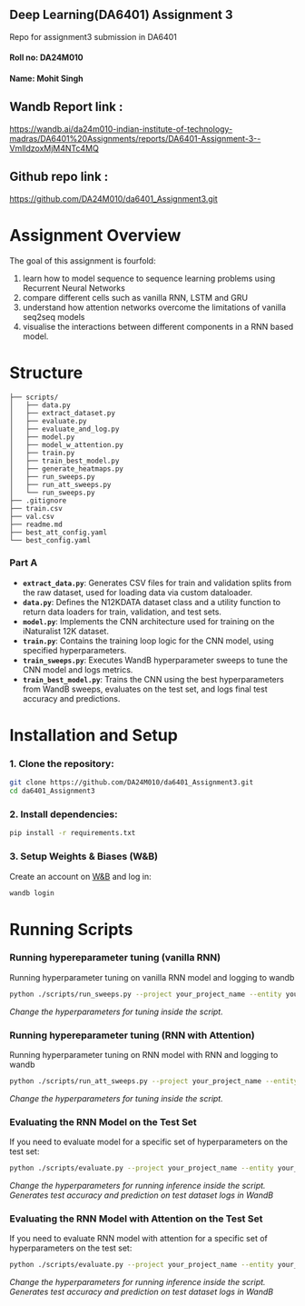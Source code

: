 ## Deep Learning(DA6401) Assignment 3
Repo for assignment3 submission in DA6401

#### Roll no: DA24M010
#### Name: Mohit Singh

## Wandb Report link : 
https://wandb.ai/da24m010-indian-institute-of-technology-madras/DA6401%20Assignments/reports/DA6401-Assignment-3--VmlldzoxMjM4NTc4MQ

## Github repo link :
https://github.com/DA24M010/da6401_Assignment3.git

# Assignment Overview
The goal of this assignment is fourfold: 
1. learn how to model sequence to sequence learning problems using Recurrent Neural Networks 
2. compare different cells such as vanilla RNN, LSTM and GRU
3. understand how attention networks overcome the limitations of vanilla seq2seq models 
4. visualise the interactions between different components in a RNN based model.

# Structure
```
├── scripts/
│   ├── data.py
│   ├── extract_dataset.py
│   ├── evaluate.py
│   ├── evaluate_and_log.py
│   ├── model.py
│   ├── model_w_attention.py
│   ├── train.py
│   ├── train_best_model.py
│   ├── generate_heatmaps.py
│   ├── run_sweeps.py
│   ├── run_att_sweeps.py
│   └── run_sweeps.py
├── .gitignore
├── train.csv
├── val.csv
├── readme.md
├── best_att_config.yaml
└── best_config.yaml

```

### Part A
- **`extract_data.py`**: Generates CSV files for train and validation splits from the raw dataset, used for loading data via custom dataloader.
- **`data.py`**: Defines the N12KDATA dataset class and a utility function to return data loaders for train, validation, and test sets.
- **`model.py`**: Implements the CNN architecture used for training on the iNaturalist 12K dataset.
- **`train.py`**: Contains the training loop logic for the CNN model, using specified hyperparameters.
- **`train_sweeps.py`**: Executes WandB hyperparameter sweeps to tune the CNN model and logs metrics.
- **`train_best_model.py`**: Trains the CNN using the best hyperparameters from WandB sweeps, evaluates on the test set, and logs final test accuracy and predictions.

# Installation and Setup
### 1. Clone the repository:
```sh
git clone https://github.com/DA24M010/da6401_Assignment3.git
cd da6401_Assignment3
```

### 2. Install dependencies:
```sh
pip install -r requirements.txt
```

### 3. Setup Weights & Biases (W&B)
Create an account on [W&B](https://wandb.ai/) and log in:
```sh
wandb login
```

# Running Scripts
### Running hypereparameter tuning (vanilla RNN)
Running hyperparameter tuning on vanilla RNN model and logging to wandb
```bash
python ./scripts/run_sweeps.py --project your_project_name --entity your_wandb_username
```
*Change the hyperparameters for tuning inside the script.*

### Running hypereparameter tuning (RNN with Attention)
Running hyperparameter tuning on RNN model with RNN and logging to wandb
```bash
python ./scripts/run_att_sweeps.py --project your_project_name --entity your_wandb_username
```
*Change the hyperparameters for tuning inside the script.*

### Evaluating the RNN Model on the Test Set
If you need to evaluate model for a specific set of hyperparameters on the test set:
```bash
python ./scripts/evaluate.py --project your_project_name --entity your_wandb_username --config best_config.yaml
```
*Change the hyperparameters for running inference inside the script. Generates test accuracy and prediction on test dataset logs in WandB*

### Evaluating the RNN Model with Attention on the Test Set
If you need to evaluate RNN model with attention for a specific set of hyperparameters on the test set:
```bash
python ./scripts/evaluate.py --project your_project_name --entity your_wandb_username --config best_att_config.yaml
```
*Change the hyperparameters for running inference inside the script. Generates test accuracy and prediction on test dataset logs in WandB*
